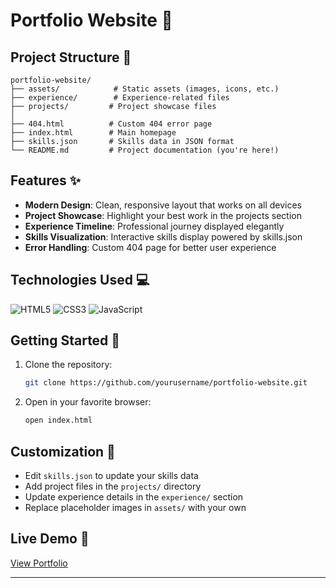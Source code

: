 # Portfolio Website 🌟

## Project Structure 📂

```
portfolio-website/
├── assets/            # Static assets (images, icons, etc.)
├── experience/        # Experience-related files
├── projects/         # Project showcase files
│
├── 404.html          # Custom 404 error page
├── index.html        # Main homepage
├── skills.json       # Skills data in JSON format
└── README.md         # Project documentation (you're here!)
```

## Features ✨

- **Modern Design**: Clean, responsive layout that works on all devices
- **Project Showcase**: Highlight your best work in the projects section
- **Experience Timeline**: Professional journey displayed elegantly
- **Skills Visualization**: Interactive skills display powered by skills.json
- **Error Handling**: Custom 404 page for better user experience

## Technologies Used 💻

![HTML5](https://img.shields.io/badge/-HTML5-E34F26?style=flat&logo=html5&logoColor=white)
![CSS3](https://img.shields.io/badge/-CSS3-1572B6?style=flat&logo=css3&logoColor=white)
![JavaScript](https://img.shields.io/badge/-JavaScript-F7DF1E?style=flat&logo=javascript&logoColor=black)

## Getting Started 🚀

1. Clone the repository:
   ```bash
   git clone https://github.com/yourusername/portfolio-website.git
   ```

2. Open in your favorite browser:
   ```bash
   open index.html
   ```

## Customization 🎨

- Edit `skills.json` to update your skills data
- Add project files in the `projects/` directory
- Update experience details in the `experience/` section
- Replace placeholder images in `assets/` with your own

## Live Demo 🔗

[View Portfolio](https://yourportfolio.com)

---

